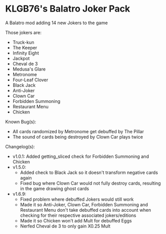 # KLGB76's Balatro Joker Pack
A Balatro mod adding 14 new Jokers to the game

Those jokers are:

- Truck-kun
- The Keeper
- Infinity Eight
- Jackpot
- Cheval de 3
- Medusa's Glare
- Metronome
- Four-Leaf Clover
- Black Jack
- Anti-Joker
- Clown Car
- Forbidden Summoning
- Restaurant Menu
- Chicken

Known Bug(s):
- All cards randomized by Metronome get debuffed by The Pillar
- The sound of cards being destroyed by Clown Car plays twice

Changelog(s):
- v1.0.1: Added getting_sliced check for Forbidden Summoning and Chicken
- v1.5.0:
  * Added check to Black Jack so it doesn't transform negative cards again
  * Fixed bug where Clown Car would not fully destroy cards, resulting in the game drawing ghost cards
- v1.6.9:
  * Fixed problem where debuffed Jokers would still work
  * Made it so Anti-Joker, Clown Car, Forbidden Summoning and Restaurant Menu don't take debuffed cards into account when checking for their respective associated jokers/editions
  * Made it so Chicken won't add Mult for debuffed Eggs
  * Nerfed Cheval de 3 to only gain X0.25 Mult

